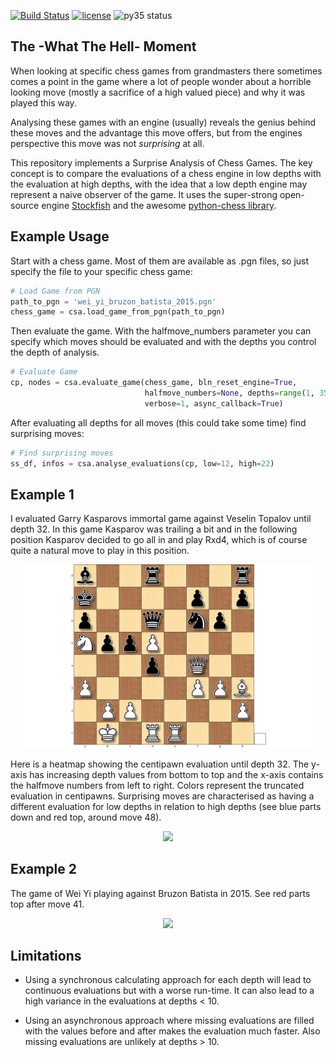 [![Build Status](https://travis-ci.org/CYHSM/chess-surprise-analysis.svg?branch=master)](https://travis-ci.org/CYHSM/chess-surprise-analysis)
[![license](https://img.shields.io/github/license/mashape/apistatus.svg)](https://github.com/CYHSM/chess-surprise-analysis/blob/master/LICENSE.md)
![py35 status](https://img.shields.io/badge/python3.5-supported-green.svg)

## The -What The Hell- Moment

When looking at specific chess games from grandmasters there sometimes comes a point in the game where a lot of people
wonder about a horrible looking move (mostly a sacrifice of a high valued piece) and why it was played this way.

Analysing these games with an engine (usually) reveals the genius behind these moves and the advantage this move offers, but from the engines perspective this move was not *surprising* at all.

This repository implements a Surprise Analysis of Chess Games. The key concept is to compare the evaluations of a chess engine in low depths with the evaluation at high depths, with the idea that a low depth engine may represent a naive observer of the game. It uses the super-strong open-source engine [Stockfish](https://stockfishchess.org/) and the awesome [python-chess library](https://github.com/niklasf/python-chess).

## Example Usage
Start with a chess game. Most of them are available as .pgn files, so just specify the file to your specific chess game:
```python
# Load Game from PGN
path_to_pgn = 'wei_yi_bruzon_batista_2015.pgn'
chess_game = csa.load_game_from_pgn(path_to_pgn)
```
Then evaluate the game. With the halfmove_numbers parameter you can specify which moves should be evaluated and with the depths you control the depth of analysis.
```python
# Evaluate Game
cp, nodes = csa.evaluate_game(chess_game, bln_reset_engine=True,
                              halfmove_numbers=None, depths=range(1, 35),
                              verbose=1, async_callback=True)
```
After evaluating all depths for all moves (this could take some time) find surprising moves:
```python
# Find surprising moves
ss_df, infos = csa.analyse_evaluations(cp, low=12, high=22)
```

## Example 1

I evaluated Garry Kasparovs immortal game against Veselin Topalov until depth 32. In this game Kasparov was trailing a bit and in the following position Kasparov decided to go all in and play Rxd4, which is of course quite a natural move to play in this position.

<p align="center"><img src="media/kasparov_board_bf.png" width="480"></p>

Here is a heatmap showing the centipawn evaluation until depth 32. The y-axis has increasing depth values from bottom to top and the x-axis contains the halfmove numbers from left to right. Colors represent the truncated evaluation in centipawns. Surprising moves are characterised as having a different evaluation for low depths in relation to high depths (see blue parts down and red top, around move 48).

<p align="center"><img src="https://cdn.rawgit.com/CYHSM/chess-surprise-analysis/master/media/kasparov_topalov_1999_depth2.svg" width="1000"></p>

## Example 2

The game of Wei Yi playing against Bruzon Batista in 2015. See red parts top after move 41.

<p align="center"><img src="https://cdn.rawgit.com/CYHSM/chess-surprise-analysis/master/media/wei_yi_bruzon_batista_2015_cp_depth3.svg" width="1000"></p>

## Limitations

* Using a synchronous calculating approach for each depth will lead to continuous evaluations but with a worse run-time. It can also lead to a high variance in the evaluations at depths < 10.

* Using an asynchronous approach where missing evaluations are filled with the values before and after makes the evaluation much faster. Also missing evaluations are unlikely at depths > 10.
